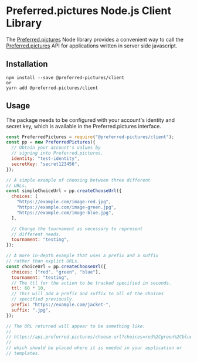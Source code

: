 # Preferred.pictures Node.js Client Library

The [Preferred.pictures](https://preferred.pictures) Node library provides a convenient way to call the
[Preferred.pictures](https://preferred.pictures) API for applications written in server side javascript.

## Installation

```
npm install --save @preferred-pictures/client
or
yarn add @preferred-pictures/client
```

## Usage

The package needs to be configured with your account's identity and
secret key, which is available in the Preferred.pictures interface.

```js
const PreferredPictures = require("@preferred-pictures/client");
const pp = new PreferredPictures({
  // Obtain your account's values by
  // signing into Preferred.pictures.
  identity: "test-identity",
  secretKey: "secret123456",
});

// A simple example of choosing between three different
// URLs.
const simpleChoiceUrl = pp.createChooseUrl({
  choices: [
    "https://example.com/image-red.jpg",
    "https://example.com/image-green.jpg",
    "https://example.com/image-blue.jpg",
  ],

  // Change the tournament as necessary to represent
  // different needs.
  tournament: "testing",
});

// A more in-depth example that uses a prefix and a suffix
// rather than explict URLs.
const choiceUrl = pp.createChooseUrl({
  choices: ["red", "green", "blue"],
  tournament: "testing",
  // The ttl for the action to be tracked specified in seconds.
  ttl: 60 * 10,
  // This will add a prefix and suffix to all of the choices
  // specified previously.
  prefix: "https://example.com/jacket-",
  suffix: ".jpg",
});

// The URL returned will appear to be something like:
//
// https://api.preferred.pictures/choose-url?choices=red%2Cgreen%2Cblue&tournament=testing&expiration=[EXPIRATION]&uid=[UNIQUEID]&ttl=600&prefix=https%3A%2F%2Fexample.com%2Fjacket-&suffix=.jpg&identity=test-identity&signature=[SIGNATURE]
//
// which should be placed where it is needed in your application or
// templates.
```
